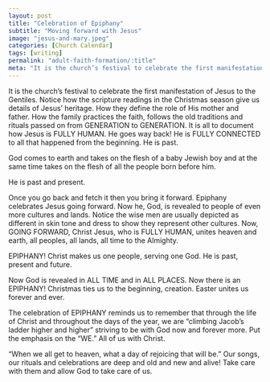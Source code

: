 ```yaml
---
layout: post
title: "Celebration of Epiphany"
subtitle: "Moving forward with Jesus"
image: "jesus-and-mary.jpeg"
categories: [Church Calendar]
tags: [writing]
permalink: "adult-faith-formation/:title"
meta: "It is the church’s festival to celebrate the first manifestation of Jesus to the Gentiles. Notice how the scripture readings in the Christmas season give us details of Jesus’ heritage. How they define the role of His mother and father. How the family practices the faith, follows the old traditions and rituals passed on from GENERATION to GENERATION. It is all to document how Jesus is FULLY HUMAN. He goes way back! He is FULLY CONNECTED to all that happened from the beginning. He is past."
---
```

It is the church’s festival to celebrate the first manifestation of Jesus to the Gentiles. Notice how the scripture readings in the Christmas season give us details of Jesus’ heritage. How they define the role of His mother and father. How the family practices the faith, follows the old traditions and rituals passed on from GENERATION to GENERATION. It is all to document how Jesus is FULLY HUMAN. He goes way back! He is FULLY CONNECTED to all that happened from the beginning. He is past.
<!--more-->

God comes to earth and takes on the flesh of a baby Jewish boy and at the same time takes on the flesh of all the people born before him.

He is past and present.

Once you go back and fetch it then you bring it forward. Epiphany celebrates Jesus going forward. Now he, God, is revealed to people of even more cultures and lands. Notice the wise men are usually depicted as different in skin tone and dress to show they represent other cultures. Now, GOING FORWARD, Christ Jesus, who is FULLY HUMAN, unites heaven and earth, all peoples, all lands, all time to the Almighty.

EPIPHANY! Christ makes us one people, serving one God. He is past, present and future.

Now God is revealed in ALL TIME and in ALL PLACES. Now there is an EPIPHANY! Christmas ties us to the beginning, creation. Easter unites us forever and ever.

The celebration of EPIPHANY reminds us to remember that through the life of Christ and throughout the days of the year, we are “climbing Jacob’s ladder higher and higher” striving to be with God now and forever more. Put the emphasis on the “WE.” All of us with Christ.

“When we all get to heaven, what a day of rejoicing that will be.” Our songs, our rituals and celebrations are deep and old and new and alive! Take care with them and allow God to take care of us.